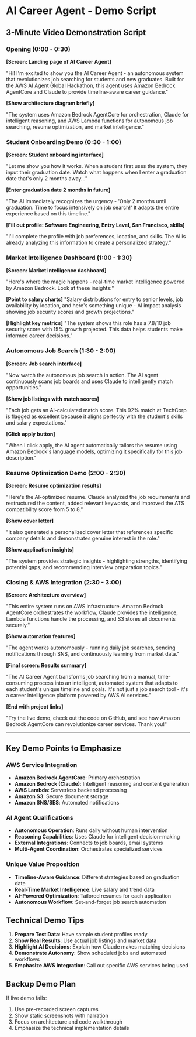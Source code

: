 # AI Career Agent - Demo Script

## 3-Minute Video Demonstration Script

### Opening (0:00 - 0:30)

**[Screen: Landing page of AI Career Agent]**

"Hi! I'm excited to show you the AI Career Agent - an autonomous system that revolutionizes job searching for students and new graduates. Built for the AWS AI Agent Global Hackathon, this agent uses Amazon Bedrock AgentCore and Claude to provide timeline-aware career guidance."

**[Show architecture diagram briefly]**

"The system uses Amazon Bedrock AgentCore for orchestration, Claude for intelligent reasoning, and AWS Lambda functions for autonomous job searching, resume optimization, and market intelligence."

### Student Onboarding Demo (0:30 - 1:00)

**[Screen: Student onboarding interface]**

"Let me show you how it works. When a student first uses the system, they input their graduation date. Watch what happens when I enter a graduation date that's only 2 months away..."

**[Enter graduation date 2 months in future]**

"The AI immediately recognizes the urgency - 'Only 2 months until graduation. Time to focus intensively on job search!' It adapts the entire experience based on this timeline."

**[Fill out profile: Software Engineering, Entry Level, San Francisco, skills]**

"I'll complete the profile with job preferences, location, and skills. The AI is already analyzing this information to create a personalized strategy."

### Market Intelligence Dashboard (1:00 - 1:30)

**[Screen: Market intelligence dashboard]**

"Here's where the magic happens - real-time market intelligence powered by Amazon Bedrock. Look at these insights:"

**[Point to salary charts]**
"Salary distributions for entry to senior levels, job availability by location, and here's something unique - AI impact analysis showing job security scores and growth projections."

**[Highlight key metrics]**
"The system shows this role has a 7.8/10 job security score with 15% growth projected. This data helps students make informed career decisions."

### Autonomous Job Search (1:30 - 2:00)

**[Screen: Job search interface]**

"Now watch the autonomous job search in action. The AI agent continuously scans job boards and uses Claude to intelligently match opportunities."

**[Show job listings with match scores]**

"Each job gets an AI-calculated match score. This 92% match at TechCorp is flagged as excellent because it aligns perfectly with the student's skills and salary expectations."

**[Click apply button]**

"When I click apply, the AI agent automatically tailors the resume using Amazon Bedrock's language models, optimizing it specifically for this job description."

### Resume Optimization Demo (2:00 - 2:30)

**[Screen: Resume optimization results]**

"Here's the AI-optimized resume. Claude analyzed the job requirements and restructured the content, added relevant keywords, and improved the ATS compatibility score from 5 to 8."

**[Show cover letter]**

"It also generated a personalized cover letter that references specific company details and demonstrates genuine interest in the role."

**[Show application insights]**

"The system provides strategic insights - highlighting strengths, identifying potential gaps, and recommending interview preparation topics."

### Closing & AWS Integration (2:30 - 3:00)

**[Screen: Architecture overview]**

"This entire system runs on AWS infrastructure. Amazon Bedrock AgentCore orchestrates the workflow, Claude provides the intelligence, Lambda functions handle the processing, and S3 stores all documents securely."

**[Show automation features]**

"The agent works autonomously - running daily job searches, sending notifications through SNS, and continuously learning from market data."

**[Final screen: Results summary]**

"The AI Career Agent transforms job searching from a manual, time-consuming process into an intelligent, automated system that adapts to each student's unique timeline and goals. It's not just a job search tool - it's a career intelligence platform powered by AWS AI services."

**[End with project links]**

"Try the live demo, check out the code on GitHub, and see how Amazon Bedrock AgentCore can revolutionize career services. Thank you!"

---

## Key Demo Points to Emphasize

### AWS Service Integration

- **Amazon Bedrock AgentCore**: Primary orchestration
- **Amazon Bedrock (Claude)**: Intelligent reasoning and content generation
- **AWS Lambda**: Serverless backend processing
- **Amazon S3**: Secure document storage
- **Amazon SNS/SES**: Automated notifications

### AI Agent Qualifications

- **Autonomous Operation**: Runs daily without human intervention
- **Reasoning Capabilities**: Uses Claude for intelligent decision-making
- **External Integrations**: Connects to job boards, email systems
- **Multi-Agent Coordination**: Orchestrates specialized services

### Unique Value Proposition

- **Timeline-Aware Guidance**: Different strategies based on graduation date
- **Real-Time Market Intelligence**: Live salary and trend data
- **AI-Powered Optimization**: Tailored resumes for each application
- **Autonomous Workflow**: Set-and-forget job search automation

## Technical Demo Tips

1. **Prepare Test Data**: Have sample student profiles ready
2. **Show Real Results**: Use actual job listings and market data
3. **Highlight AI Decisions**: Explain how Claude makes matching decisions
4. **Demonstrate Autonomy**: Show scheduled jobs and automated workflows
5. **Emphasize AWS Integration**: Call out specific AWS services being used

## Backup Demo Plan

If live demo fails:

1. Use pre-recorded screen captures
2. Show static screenshots with narration
3. Focus on architecture and code walkthrough
4. Emphasize the technical implementation details
